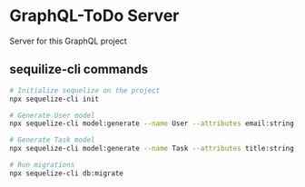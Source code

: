 # GraphQL-ToDo Server

Server for this GraphQL project

## sequilize-cli commands

```sh
# Initialize sequelize on the project
npx sequelize-cli init

# Generate User model
npx sequelize-cli model:generate --name User --attributes email:string,password:string

# Generate Task model
npx sequelize-cli model:generate --name Task --attributes title:string,done:boolean,userId:integer

# Run migrations
npx sequelize-cli db:migrate
```